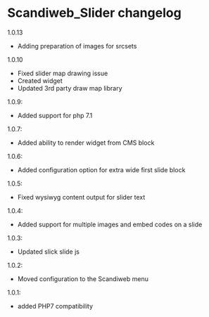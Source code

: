 Scandiweb_Slider changelog
========================
1.0.13
- Adding preparation of images for srcsets

1.0.10
- Fixed slider map drawing issue
- Created widget
- Updated 3rd party draw map library

1.0.9:
- Added support for php 7.1

1.0.7:
- Added ability to render widget from CMS block

1.0.6:
- Added configuration option for extra wide first slide block

1.0.5:
- Fixed wysiwyg content output for slider text

1.0.4:
- Added support for multiple images and embed codes on a slide

1.0.3:
- Updated slick slide js

1.0.2:
- Moved configuration to the Scandiweb menu

1.0.1:
- added PHP7 compatibility

